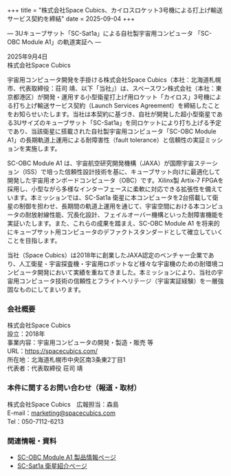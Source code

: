 +++
title = "株式会社Space Cubics、カイロスロケット3号機による打上げ輸送サービス契約を締結"
date = 2025-09-04
+++

― 3Uキューブサット「SC-Sat1a」による自社製宇宙用コンピュータ 「SC-OBC Module A1」の軌道実証へ ―

2025年9月4日<br>
株式会社Space Cubics

宇宙用コンピュータ開発を手掛ける株式会社Space Cubics（本社：北海道札幌市、代表取締役：荘司 靖、以下「当社」）は、スペースワン株式会社（本社：東京都港区）が開発・運用する小型衛星打上げ用ロケット「カイロス」3号機による打ち上げ輸送サービス契約（Launch Services Agreement）を締結したことをお知らせいたします。当社は本契約に基づき、自社が開発した超小型衛星である3Uサイズのキューブサット「SC-Sat1a」を同ロケットにより打ち上げる予定であり、当該衛星に搭載された自社製宇宙用コンピュータ「SC-OBC Module A1」の長期軌道上運用による耐障害性（fault tolerance）と信頼性の実証ミッションを実施します。

SC-OBC Module A1 は、宇宙航空研究開発機構（JAXA）が国際宇宙ステーション（ISS）で培った信頼性設計技術を基に、キューブサット向けに最適化して開発した宇宙用オンボードコンピュータ（OBC）です。Xilinx製 Artix-7 FPGAを採用し、小型ながら多様なインターフェースに柔軟に対応できる拡張性を備えています。本ミッションでは、SC-Sat1a 衛星に本コンピュータを2台搭載して衛星の制御を担わせ、長期間の軌道上運用を通じて、宇宙空間における本コンピュータの耐放射線性能、冗長化設計、フェイルオーバー機構といった耐障害機能を実証いたします。また、これらの成果を踏まえ、SC-OBC Module A1 を将来的にキューブサット用コンピュータのデファクトスタンダードとして確立していくことを目指します。

当社（Space Cubics）は2018年に創業したJAXA認定のベンチャー企業であり、人工衛星・宇宙探査機・宇宙用ロボットなど様々な宇宙機のための耐環境コンピュータ開発において実績を重ねてきました。本ミッションにより、当社の宇宙用コンピュータ技術の信頼性とフライトヘリテージ（宇宙実証経験）を一層強固なものにしてまいります。

### 会社概要
株式会社Space Cubics<br>
設立：2018年<br>
事業内容：宇宙用コンピュータの開発・製造・販売 等<br>
URL：https://spacecubics.com/<br>
所在地：北海道札幌市中央区南3条東2丁目1<br>
代表者：代表取締役 荘司 靖

### 本件に関するお問い合わせ（報道・取材）
株式会社Space Cubics　広報担当：森島<br>
E-mail：marketing@spacecubics.com<br>
Tel：050-7112-6213

### 関連情報・資料
- [SC-OBC Module A1 製品情報ページ](https://spacecubics.com/products/scobc_a1/)
- [SC-Sat1a 衛星紹介ページ](https://forum.spacecubics.com/t/topic/111)
